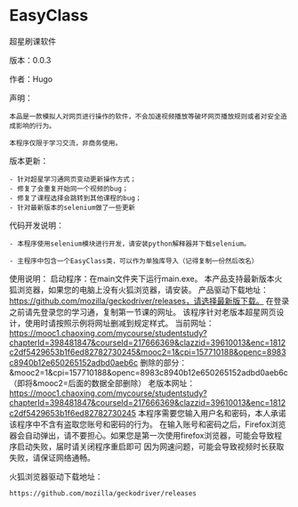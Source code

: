 # EasyClass

超星刷课软件

版本：0.0.3

作者：Hugo

声明：

	本品是一款模拟人对网页进行操作的软件，不会加速视频播放等破坏网页播放规则或者对安全造成影响的行为。
	
	本程序仅限于学习交流，非商务使用。

版本更新：

	- 针对超星学习通网页变动更新操作方式；
	- 修复了会重复开始同一个视频的bug；
	- 修复了课程选择会跳转到其他课程的bug；
	- 针对最新版本的selenium做了一些更新

代码开发说明：

	- 本程序使用selenium模块进行开发，请安装python解释器并下载selenium。

    - 主程序中包含一个EasyClass类，可以作为单独库导入（记得复制一份然后改名）

使用说明：
	启动程序：在main文件夹下运行main.exe。
	本产品支持最新版本火狐浏览器，如果您的电脑上没有火狐浏览器，请安装。
	产品驱动下载地址：https://github.com/mozilla/geckodriver/releases，请选择最新版下载。
	在登录之前请先登录您的学习通，复制第一节课的网址。
	该程序针对老版本超星网页设计，使用时请按照示例将网址删减到规定样式。
		当前网址：https://mooc1.chaoxing.com/mycourse/studentstudy?chapterId=398481847&courseId=217666369&clazzid=39610013&enc=1812c2df5429653b1f6ed82782730245&mooc2=1&cpi=157710188&openc=8983c8940b12e650265152adbd0aeb6c
		删除的部分：&mooc2=1&cpi=157710188&openc=8983c8940b12e650265152adbd0aeb6c（即将&mooc2=后面的数据全部删除）
		老版本网址：https://mooc1.chaoxing.com/mycourse/studentstudy?chapterId=398481847&courseId=217666369&clazzid=39610013&enc=1812c2df5429653b1f6ed82782730245
	本程序需要您输入用户名和密码，本人承诺该程序中不含有盗取您账号和密码的行为。
    在输入账号和密码之后，Firefox浏览器会自动弹出，请不要担心。如果您是第一次使用firefox浏览器，可能会导致程序启动失败，届时请关闭程序重启即可
    因为网速问题，可能会导致视频时长获取失败，请保证网络通畅。

火狐浏览器驱动下载地址：

	https://github.com/mozilla/geckodriver/releases